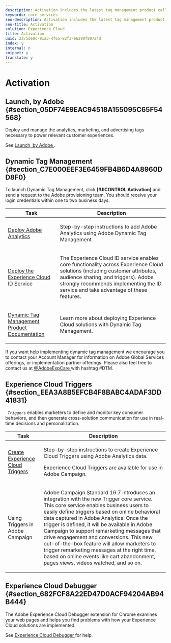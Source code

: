```yaml
---
description: Activation includes the latest tag management product called Launch, by Adobe. Dynamic Tag Management (DTM);and Triggers.
keywords: core services
seo-description: Activation includes the latest tag management product called Launch, by Adobe. Dynamic Tag Management (DTM);and Triggers.
seo-title: Activation
solution: Experience Cloud
title: Activation
uuid: 2a75de0c-91a3-4f65-82f3-e6290f80724d
index: y
internal: n
snippet: y
translate: y
---
```


# Activation


## Launch, by Adobe {#section_05DF74E9EAC94518A155095C65F54568}

Deploy and manage the analytics, marketing, and advertising tags necessary to power relevant customer experiences. 

See [ Launch, by Adobe ](https://marketing.adobe.com/resources/help/en_US/experience-cloud/launch/). 

## Dynamic Tag Management {#section_C7E000EEF3E6459FB4B6D4A8960DD8F0}

To launch Dynamic Tag Management, click **[!UICONTROL  Activation]** and send a request to the Adobe provisioning team. You should receive your login credentials within one to two business days. 

<table id="table_3241FF7CA0B242BFAFC68362A62AA0C7"> 
 <thead> 
  <tr> 
   <th colname="col1" class="entry"> Task </th> 
   <th colname="col2" class="entry"> Description </th> 
  </tr> 
 </thead>
 <tbody> 
  <tr> 
   <td colname="col1"> <p> <a href="https://marketing.adobe.com/resources/help/en_US/analytics/getting-started/add-adobe-analytics-dtm-tool.html" format="html" scope="external"> Deploy Adobe Analytics </a> </p> </td> 
   <td colname="col2"> <p> Step-by-step instructions to add Adobe Analytics using Adobe Dynamic Tag Management </p> </td> 
  </tr> 
  <tr> 
   <td colname="col1"> <p> <a href="https://marketing.adobe.com/resources/help/en_US/mcvid/mcvid-implementation.html" format="html" scope="external"> Deploy the Experience Cloud ID Service </a> </p> </td> 
   <td colname="col2"> <p>The Experience Cloud ID service enables core functionality across Experience Cloud solutions (including customer attributes, audience sharing, and triggers). Adobe strongly recommends implementing the ID service and take advantage of these features. </p> </td> 
  </tr> 
  <tr> 
   <td colname="col1"> <p> <a href="https://marketing.adobe.com/resources/help/en_US/dtm/" format="https" scope="external"> Dynamic Tag Management Product Documentation </a> </p> </td> 
   <td colname="col2"> <p>Learn more about deploying Experience Cloud solutions with Dynamic Tag Management. </p> </td> 
  </tr> 
 </tbody> 
</table>

If you want help implementing dynamic tag management we encourage you to contact your Account Manager for information on Adobe Global Services offerings, or implementation partner offerings. Please also feel free to contact us at [ @AdobeExpCare ](http://twitter.com/AdobeExpCare) with hashtag #DTM. 

## Experience Cloud Triggers {#section_EEA3A8B5EFCB4F8BABC4ADAF3DD41831}

*` Triggers`* enables marketers to define and monitor key consumer behaviors, and then generate cross-solution communication for use in real-time decisions and personalization. 

<table id="table_AF6842470172429EA97C9B02163BD0C3"> 
 <thead> 
  <tr> 
   <th colname="col1" class="entry"> Task </th> 
   <th colname="col2" class="entry"> Description </th> 
  </tr> 
 </thead>
 <tbody> 
  <tr> 
   <td colname="col1"> <p> <a href="../activation/triggers.md#concept_887B30241B3E4DB0A2553B2996E2D4FB" format="dita" scope="local"> Create Experience Cloud Triggers </a> </p> </td> 
   <td colname="col2"> <p> Step-by-step instructions to create Experience Cloud Triggers using Adobe Analytics data. </p> <p>Experience Cloud Triggers are available for use in Adobe Campaign. </p> </td> 
  </tr> 
  <tr> 
   <td colname="col1"> <p>Using Triggers in Adobe Campaign </p> </td> 
   <td colname="col2"> <p> Adobe Campaign Standard 16.7 introduces an integration with the new Trigger core service. This core service enables business users to easily define triggers based on online behavioral data captured in Adobe Analytics. Once the trigger is defined, it will be available in Adobe Campaign to support remarketing messages that drive engagement and conversions. This new out-of-the-box feature will allow marketers to trigger remarketing messages at the right time, based on online events like cart abandonment, pages views, videos watched, and so on. </p> </td> 
  </tr> 
 </tbody> 
</table>


## Experience Cloud Debugger {#section_682FCF8A22ED47D0ACF94204AB94B444}

The Adobe Experience Cloud Debugger extension for Chrome examines your web pages and helps you find problems with how your Experience Cloud solutions are implemented. 

See [ Experience Cloud Debugger ](https://marketing.adobe.com/resources/help/en_US/experience-cloud-debugger/) for help. 
